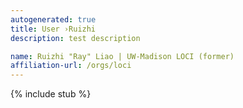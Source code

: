 ```yaml
---
autogenerated: true
title: User ›Ruizhi
description: test description

name: Ruizhi "Ray" Liao | UW-Madison LOCI (former)
affiliation-url: /orgs/loci
---
```

{% include stub %}


